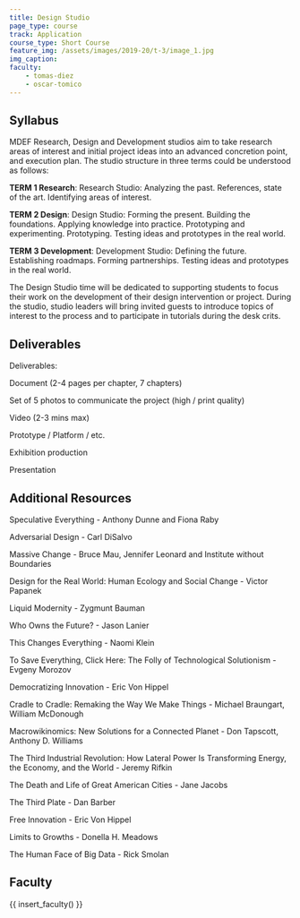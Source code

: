 ```yaml
---
title: Design Studio
page_type: course
track: Application
course_type: Short Course
feature_img: /assets/images/2019-20/t-3/image_1.jpg
img_caption: 
faculty: 
    - tomas-diez
    - oscar-tomico
---
```


## Syllabus

MDEF Research, Design and Development studios aim to take research areas of interest and initial project ideas into an advanced concretion point, and execution plan. The studio structure in three terms could be understood as follows:

**TERM 1 Research**: Research Studio: Analyzing the past. References, state of the art. Identifying areas of interest.

**TERM 2 Design**: Design Studio: Forming the present. Building the foundations. Applying knowledge into practice. Prototyping and experimenting. Prototyping. Testing ideas and prototypes in the real world.

**TERM 3 Development**: Development Studio: Defining the future. Establishing roadmaps. Forming partnerships. Testing ideas and prototypes in the real world.

The Design Studio time will be dedicated to supporting students to focus their work on the development of their design intervention or project. During the studio, studio leaders will bring invited guests to introduce topics of interest to the process and to participate in tutorials during the desk crits.

## Deliverables

Deliverables:

Document (2-4 pages per chapter, 7 chapters)

Set of 5 photos to communicate the project (high / print quality)

Video (2-3 mins max)

Prototype / Platform / etc.

Exhibition production

Presentation

## Additional Resources

Speculative Everything - Anthony Dunne and Fiona Raby

Adversarial Design - Carl DiSalvo

Massive Change - Bruce Mau, Jennifer Leonard and Institute without Boundaries

Design for the Real World: Human Ecology and Social Change - Victor Papanek

Liquid Modernity - Zygmunt Bauman

Who Owns the Future? - Jason Lanier

This Changes Everything - Naomi Klein

To Save Everything, Click Here: The Folly of Technological Solutionism - Evgeny Morozov

Democratizing Innovation - Eric Von Hippel

Cradle to Cradle: Remaking the Way We Make Things - Michael Braungart, William McDonough

Macrowikinomics: New Solutions for a Connected Planet - Don Tapscott, Anthony D. Williams

The Third Industrial Revolution: How Lateral Power Is Transforming Energy, the Economy, and the World - Jeremy Rifkin

The Death and Life of Great American Cities - Jane Jacobs

The Third Plate - Dan Barber

Free Innovation - Eric Von Hippel

Limits to Growths - Donella H. Meadows

The Human Face of Big Data - Rick Smolan

## Faculty

{{ insert_faculty() }}
